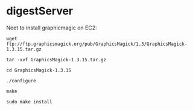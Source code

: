 digestServer
============

Neet to install graphicmagic on EC2:

```
wget ftp://ftp.graphicsmagick.org/pub/GraphicsMagick/1.3/GraphicsMagick-1.3.15.tar.gz
 
tar -xvf GraphicsMagick-1.3.15.tar.gz
 
cd GraphicsMagick-1.3.15
 
./configure
 
make
 
sudo make install
```